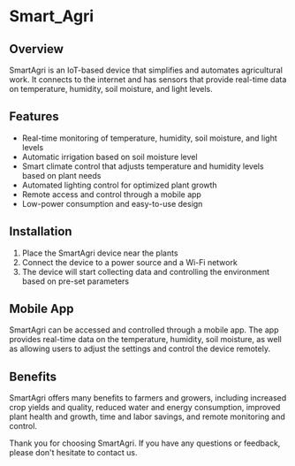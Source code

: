 # Smart_Agri


## Overview
SmartAgri is an IoT-based device that simplifies and automates agricultural work. It connects to the internet and has sensors that provide real-time data on temperature, humidity, soil moisture, and light levels. 

## Features
- Real-time monitoring of temperature, humidity, soil moisture, and light levels
- Automatic irrigation based on soil moisture level
- Smart climate control that adjusts temperature and humidity levels based on plant needs
- Automated lighting control for optimized plant growth
- Remote access and control through a mobile app
- Low-power consumption and easy-to-use design

## Installation
1. Place the SmartAgri device near the plants
2. Connect the device to a power source and a Wi-Fi network
3. The device will start collecting data and controlling the environment based on pre-set parameters

## Mobile App
SmartAgri can be accessed and controlled through a mobile app. The app provides real-time data on the temperature, humidity, soil moisture, as well as allowing users to adjust the settings and control the device remotely.

## Benefits
SmartAgri offers many benefits to farmers and growers, including increased crop yields and quality, reduced water and energy consumption, improved plant health and growth, time and labor savings, and remote monitoring and control.

Thank you for choosing SmartAgri. If you have any questions or feedback, please don't hesitate to contact us.
